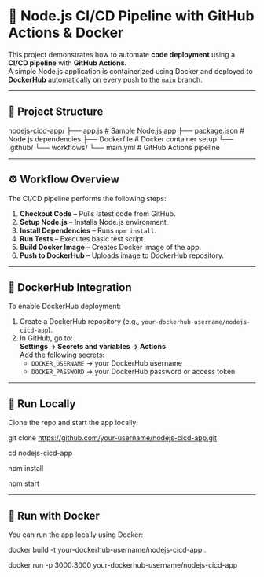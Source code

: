 # 🚀 Node.js CI/CD Pipeline with GitHub Actions & Docker

This project demonstrates how to automate **code deployment** using a **CI/CD pipeline** with **GitHub Actions**.  
A simple Node.js application is containerized using Docker and deployed to **DockerHub** automatically on every push to the `main` branch.  

---

## 📂 Project Structure
nodejs-cicd-app/
├── app.js # Sample Node.js app
├── package.json # Node.js dependencies
├── Dockerfile # Docker container setup
└── .github/
└── workflows/
└── main.yml # GitHub Actions pipeline

---

## ⚙️ Workflow Overview

The CI/CD pipeline performs the following steps:

1. **Checkout Code** – Pulls latest code from GitHub.  
2. **Setup Node.js** – Installs Node.js environment.  
3. **Install Dependencies** – Runs `npm install`.  
4. **Run Tests** – Executes basic test script.  
5. **Build Docker Image** – Creates Docker image of the app.  
6. **Push to DockerHub** – Uploads image to DockerHub repository.  

---

## 🐳 DockerHub Integration

To enable DockerHub deployment:

1. Create a DockerHub repository (e.g., `your-dockerhub-username/nodejs-cicd-app`).  
2. In GitHub, go to:  
   **Settings → Secrets and variables → Actions**  
   Add the following secrets:
   - `DOCKER_USERNAME` → your DockerHub username  
   - `DOCKER_PASSWORD` → your DockerHub password or access token  

---

## 🚀 Run Locally

Clone the repo and start the app locally:

git clone https://github.com/your-username/nodejs-cicd-app.git

cd nodejs-cicd-app

npm install

npm start

---

## 🐳 Run with Docker 

You can run the app locally using Docker:


docker build -t your-dockerhub-username/nodejs-cicd-app .

docker run -p 3000:3000 your-dockerhub-username/nodejs-cicd-app

